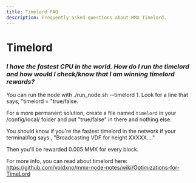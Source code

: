 ```yaml
---
title: Timelord FAQ
description: Frequently asked questions about MMX Timelord.
---
```

# Timelord

### _I have the fastest CPU in the world. How do I run the timelord and how would I check/know that I am winning timelord rewards?_
You can run the node with ./run_node.sh --timelord 1. Look for a line that says, "timelord = "true/false.

For a more permanent solution, create a file named `timelord` in your /config/local/ folder and put "true/false" in there and nothing else.

You should know if you're the fastest timelord in the network if your terminal/log says , "Broadcasting VDF for height XXXXX...."

Then you'll be rewarded 0.005 MMX for every block.

For more info, you can read about timelord here: https://github.com/voidxno/mmx-node-notes/wiki/Optimizations-for-TimeLord